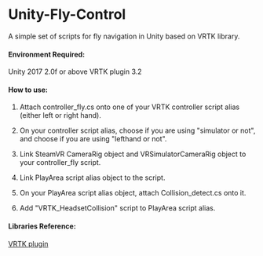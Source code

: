 # Unity-Fly-Control
A simple set of scripts for fly navigation in Unity based on VRTK library.

#### Environment Required:
Unity 2017 2.0f or above
VRTK plugin 3.2

#### How to use:
1. Attach controller_fly.cs onto one of your VRTK controller script alias (either left or right hand).

2. On your controller script alias, choose if you are using "simulator or not", and choose if you are using "lefthand or not".

3. Link SteamVR CameraRig object and VRSimulatorCameraRig object to your controller_fly script.

4. Link PlayArea script alias object to the script.

5. On your PlayArea script alias object, attach Collision_detect.cs onto it.

6. Add "VRTK_HeadsetCollision" script to PlayArea script alias.

#### Libraries Reference:
[VRTK plugin](https://vrtoolkit.readme.io/)